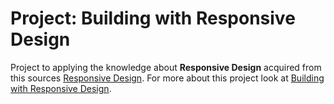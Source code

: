 # Project: Building with Responsive Design

Project to applying the knowledge about **Responsive Design** acquired from this
sources [Responsive Design](https://www.theodinproject.com/courses/html5-and-css3/lessons/responsive-design).
For more about this project look at [Building with Responsive Design](https://www.theodinproject.com/courses/html5-and-css3/lessons/building-with-responsive-design?ref=lnav).

